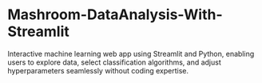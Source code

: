# Mashroom-DataAnalysis-With-Streamlit
Interactive machine learning web app using Streamlit and Python, enabling users to explore data, select classification algorithms, and adjust hyperparameters seamlessly without coding expertise.
